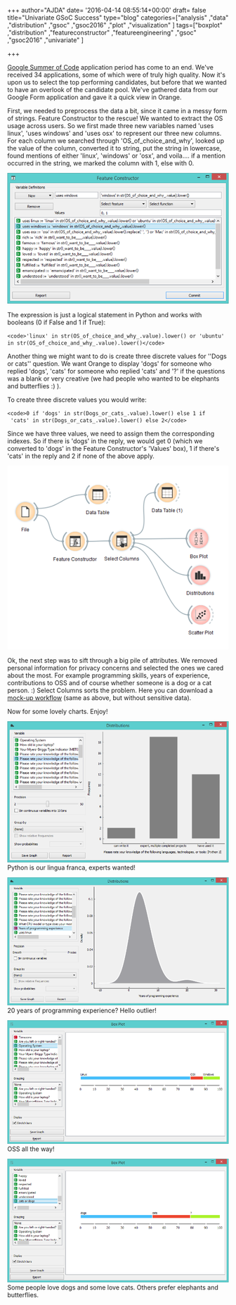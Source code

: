 +++
author="AJDA"
date= '2016-04-14 08:55:14+00:00'
draft= false
title="Univariate GSoC Success"
type="blog"
categories=["analysis" ,"data" ,"distribution" ,"gsoc" ,"gsoc2016" ,"plot" ,"visualization"  ]
tags=["boxplot" ,"distribution" ,"featureconstructor" ,"featureengineering" ,"gsoc"
  ,"gsoc2016" ,"univariate" ]

+++

[Google Summer of Code](https://developers.google.com/open-source/gsoc/) application period has come to an end. We've received 34 applications, some of which were of truly high quality. Now it's upon us to select the top performing candidates, but before that we wanted to have an overlook of the candidate pool. We've gathered data from our Google Form application and gave it a quick view in Orange.

First, we needed to preprocess the data a bit, since it came in a messy form of strings. Feature Constructor to the rescue! We wanted to extract the OS usage across users. So we first made three new variables named 'uses linux', 'uses windows' and 'uses osx' to represent our three new columns. For each column we searched through 'OS_of_choice_and_why', looked up the value of the column, converted it to string, put the string in lowercase, found mentions of either 'linux', 'windows' or 'osx', and voila.... if a mention occurred in the string, we marked the column with 1, else with 0.



![](/images/2016/04/blog10.png)


The expression is just a logical statement in Python and works with booleans (0 if False and 1 if True):

    
    <code>'linux' in str(OS_of_choice_and_why_.value).lower() or 'ubuntu' in str(OS_of_choice_and_why_.value).lower()</code>




Another thing we might want to do is create three discrete values for ''Dogs or cats'' question. We want Orange to display 'dogs' for someone who replied 'dogs', 'cats' for someone who replied 'cats' and '?' if the questions was a blank or very creative (we had people who wanted to be elephants and butterflies :) ).

To create three discrete values you would write:

    
    <code>0 if 'dogs' in str(Dogs_or_cats_.value).lower() else 1 if  'cats' in str(Dogs_or_cats_.value).lower() else 2</code>


Since we have three values, we need to assign them the corresponding indexes. So if there is 'dogs' in the reply, we would get 0 (which we converted to 'dogs' in the Feature Constructor's 'Values' box), 1 if there's 'cats' in the reply and 2 if none of the above apply.

![](/images/2016/04/blog9.png)


Ok, the next step was to sift through a big pile of attributes. We removed personal information for privacy concerns and selected the ones we cared about the most. For example programming skills, years of experience, contributions to OSS and of course whether someone is a dog or a cat person. :) Select Columns sorts the problem. Here you can download a [mock-up workflow](http://s000.tinyupload.com/?file_id=18444941737485155585) (same as above, but without sensitive data).

Now for some lovely charts. Enjoy!

![](/images/2016/04/blog5.png)
Python is our lingua franca, experts wanted!



![](/images/2016/04/blog8.png)
20 years of programming experience? Hello outlier!



![](/images/2016/04/blog2.png)
OSS all the way!



![](/images/2016/04/blog3.png)
Some people love dogs and some love cats. Others prefer elephants and butterflies.




